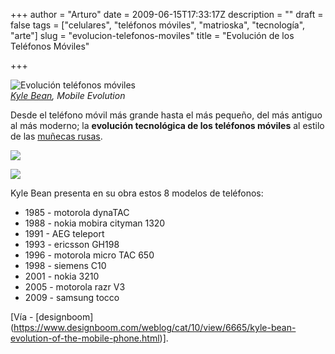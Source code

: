 +++
author = "Arturo"
date = 2009-06-15T17:33:17Z
description = ""
draft = false
tags = ["celulares", "teléfonos móviles", "matrioska", "tecnología", "arte"]
slug = "evolucion-telefonos-moviles"
title = "Evolución de los Teléfonos Móviles"

+++

![Evolución teléfonos móviles](/images/import/178-evolucion-telefonos1.jpg)<br />
<cite>[Kyle Bean](https://kylebean.co.uk/), Mobile Evolution</cite>

Desde el teléfono móvil más grande hasta el más pequeño, del más antiguo al más moderno; la **evolución tecnológica de los teléfonos móviles** al estilo de las [muñecas rusas](https://es.wikipedia.org/wiki/Matrioska).

![](/images/import/179-evolucion-telefonos2.jpg)

![](/images/import/2-evolucion-telefonos3.jpg)

Kyle Bean presenta en su obra estos 8 modelos de teléfonos:

* 1985 - motorola dynaTAC
* 1988 - nokia mobira cityman 1320
* 1991 - AEG teleport
* 1993 - ericsson GH198
* 1996 - motorola micro TAC 650
* 1998 - siemens C10
* 2001 - nokia 3210
* 2005 - motorola razr V3
* 2009 - samsung tocco


[Vía - [designboom] (https://www.designboom.com/weblog/cat/10/view/6665/kyle-bean-evolution-of-the-mobile-phone.html)].

